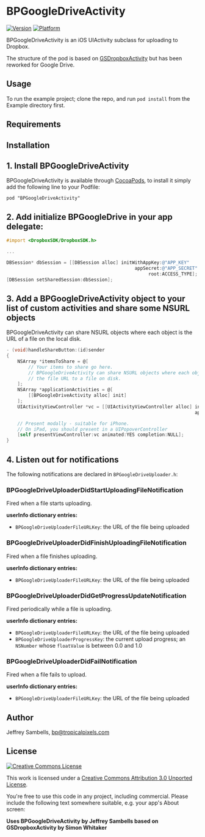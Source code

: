 # BPGoogleDriveActivity

[![Version](http://cocoapod-badges.herokuapp.com/v/BPGoogleDriveActivity/badge.png)](http://cocoadocs.org/docsets/BPGoogleDriveActivity)
[![Platform](http://cocoapod-badges.herokuapp.com/p/BPGoogleDriveActivity/badge.png)](http://cocoadocs.org/docsets/BPGoogleDriveActivity)

BPGoogleDriveActivity is an iOS UIActivity subclass for uploading to Dropbox.

The structure of the pod is based on [GSDropboxActivity](https://github.com/goosoftware/GSDropboxActivity) but has been reworked for Google Drive. 


## Usage

To run the example project; clone the repo, and run `pod install` from the Example directory first.

## Requirements

## Installation

## 1. Install BPGoogleDriveActivity

BPGoogleDriveActivity is available through [CocoaPods](http://cocoapods.org), to install
it simply add the following line to your Podfile:

    pod "BPGoogleDriveActivity"



## 2. Add initialize BPGoogleDrive in your app delegate:

```objective-c
#import <DropboxSDK/DropboxSDK.h>

...

DBSession* dbSession = [[DBSession alloc] initWithAppKey:@"APP_KEY"
                                               appSecret:@"APP_SECRET"
                                                    root:ACCESS_TYPE]; // either kDBRootAppFolder or kDBRootDropbox
[DBSession setSharedSession:dbSession];
```


## 3. Add a BPGoogleDriveActivity object to your list of custom activities and share some NSURL objects

BPGoogleDriveActivity can share NSURL objects where each object is the URL of a file on the local disk.

```objective-c
- (void)handleShareButton:(id)sender
{
    NSArray *itemsToShare = @[
        // Your items to share go here.
        // BPGoogleDriveActivity can share NSURL objects where each object is
        // the file URL to a file on disk.
    ];
    NSArray *applicationActivities = @[
        [[BPGoogleDriveActivity alloc] init]
    ];
    UIActivityViewController *vc = [[UIActivityViewController alloc] initWithActivityItems:itemsToShare
                                                                     applicationActivities:applicationActivities];

    // Present modally - suitable for iPhone.
    // On iPad, you should present in a UIPopoverController
    [self presentViewController:vc animated:YES completion:NULL];
}
```
## 4. Listen out for notifications

The following notifications are declared in `BPGoogleDriveUploader.h`:

### BPGoogleDriveUploaderDidStartUploadingFileNotification

Fired when a file starts uploading. 

**userInfo dictionary entries:**

* `BPGoogleDriveUploaderFileURLKey`: the URL of the file being uploaded

### BPGoogleDriveUploaderDidFinishUploadingFileNotification

Fired when a file finishes uploading. 

**userInfo dictionary entries:**

* `BPGoogleDriveUploaderFileURLKey`: the URL of the file being uploaded

### BPGoogleDriveUploaderDidGetProgressUpdateNotification

Fired periodically while a file is uploading. 

**userInfo dictionary entries:**

* `BPGoogleDriveUploaderFileURLKey`: the URL of the file being uploaded
* `BPGoogleDriveUploaderProgressKey`: the current upload progress; an `NSNumber` whose `floatValue` is between 0.0 and 1.0

### BPGoogleDriveUploaderDidFailNotification

Fired when a file fails to upload.

**userInfo dictionary entries:**

* `BPGoogleDriveUploaderFileURLKey`: the URL of the file being uploaded




## Author

Jeffrey Sambells, bp@tropicalpixels.com

## License


[![Creative Commons License][cc-by-30-icon]][cc-by-30]

This work is licensed under a [Creative Commons Attribution 3.0 Unported License][cc-by-30].

You're free to use this code in any project, including commercial. Please include the following text somewhere suitable, e.g. your app's About screen:

**Uses BPGoogleDriveActivity by Jeffrey Sambells based on GSDropboxActivity by Simon Whitaker**

[cc-by-30-icon]: http://i.creativecommons.org/l/by/3.0/88x31.png
[cc-by-30]: http://creativecommons.org/licenses/by/3.0/
[dropbox-ios-sdk]: https://www.dropbox.com/developers/reference/sdk

